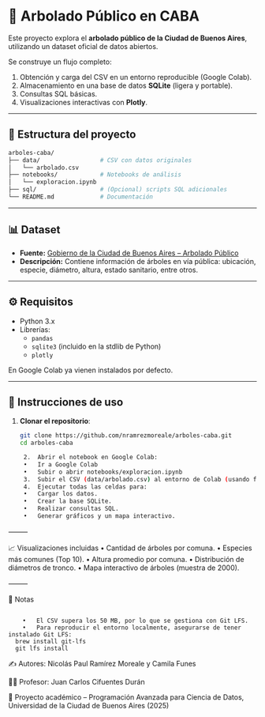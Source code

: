 # 🌳 Arbolado Público en CABA

Este proyecto explora el **arbolado público de la Ciudad de Buenos Aires**, utilizando un dataset oficial de datos abiertos.  

Se construye un flujo completo:
1. Obtención y carga del CSV en un entorno reproducible (Google Colab).  
2. Almacenamiento en una base de datos **SQLite** (ligera y portable).  
3. Consultas SQL básicas.  
4. Visualizaciones interactivas con **Plotly**.  

---

## 📂 Estructura del proyecto

```bash
arboles-caba/
├── data/                 # CSV con datos originales
│   └── arbolado.csv
├── notebooks/            # Notebooks de análisis
│   └── exploracion.ipynb
├── sql/                  # (Opcional) scripts SQL adicionales
└── README.md             # Documentación
```

---

## 📊 Dataset
- **Fuente:** [Gobierno de la Ciudad de Buenos Aires – Arbolado Público](https://data.buenosaires.gob.ar/dataset/arbolado-publico)  
- **Descripción:** Contiene información de árboles en vía pública: ubicación, especie, diámetro, altura, estado sanitario, entre otros.

---

## ⚙️ Requisitos

- Python 3.x  
- Librerías:
  - `pandas`
  - `sqlite3` (incluido en la stdlib de Python)
  - `plotly`

En Google Colab ya vienen instalados por defecto.

---

## 🚀 Instrucciones de uso

1. **Clonar el repositorio**:
   ```bash
   git clone https://github.com/nramrezmoreale/arboles-caba.git
   cd arboles-caba

	2.	Abrir el notebook en Google Colab:
	•	Ir a Google Colab
	•	Subir o abrir notebooks/exploracion.ipynb
	3.	Subir el CSV (data/arbolado.csv) al entorno de Colab (usando files.upload() o montando Google Drive).
	4.	Ejecutar todas las celdas para:
	•	Cargar los datos.
	•	Crear la base SQLite.
	•	Realizar consultas SQL.
	•	Generar gráficos y un mapa interactivo.

⸻

📈 Visualizaciones incluidas
	•	Cantidad de árboles por comuna.
	•	Especies más comunes (Top 10).
	•	Altura promedio por comuna.
	•	Distribución de diámetros de tronco.
	•	Mapa interactivo de árboles (muestra de 2000).

⸻

📌 Notas
```

	•	El CSV supera los 50 MB, por lo que se gestiona con Git LFS.
	•	Para reproducir el entorno localmente, asegurarse de tener instalado Git LFS:
  brew install git-lfs
  git lfs install
```

✍️ Autores: Nicolás Paul  Ramírez Moreale y Camila Funes

👨‍🏫 Profesor: Juan Carlos Cifuentes Durán

📅 Proyecto académico – Programación Avanzada para Ciencia de Datos, Universidad de la Ciudad de Buenos Aires  (2025)
